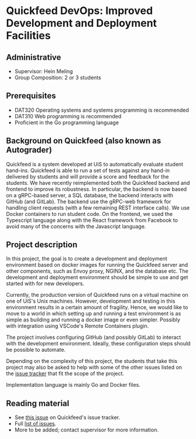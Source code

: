# Quickfeed DevOps: Improved Development and Deployment Facilities

## Administrative

- Supervisor: Hein Meling
- Group Composition: 2 or 3 students

## Prerequisites

- DAT320 Operating systems and systems programming is recommended
- DAT310 Web programming is recommended
- Proficient in the Go programming language

## Background on Quickfeed (also known as Autograder)

Quickfeed is a system developed at UiS to automatically evaluate student hand-ins.
Quickfeed is able to run a set of tests against any hand-in delivered by students and will provide a score and feedback for the students.
We have recently reimplemented both the Quickfeed backend and frontend to improve its robustness.
In particular, the backend is now based on a gRPC-based server, a SQL database, the backend interacts with GitHub (and GitLab).
The backend use the gRPC-web framework for handling client requests (with a few remaining REST interface calls).
We use Docker containers to run student code.
On the frontend, we used the Typescript language along with the React framework from Facebook to avoid many of the concerns with the Javascript language.

## Project description

In this project, the goal is to create a development and deployment environment based on docker images for running the Quickfeed server and other components, such as Envoy proxy, NGINX, and the database etc.
The development and deployment environment should be simple to use and get started with for new developers.

Currently, the production version of Quickfeed runs on a virtual machine on one of UiS's Unix machines.
However, development and testing in this environment results in a certain amount of fragility.
Hence, we would like to move to a world in which setting up and running a test environment is as simple as building and running a docker image or even simpler.
Possibly with integration using VSCode's Remote Containers plugin.

The project involves configuring GitHub (and possibly GitLab) to interact with the development environment. Ideally, these configuration steps should be possible to automate.

Depending on the complexity of this project, the students that take this project may also be asked to help with some of the other issues listed on the [issue tracker](https://github.com/autograde/quickfeed/issues) that fit the scope of the project.

Implementation language is mainly Go and Docker files.

## Reading material

- See [this issue](https://github.com/autograde/quickfeed/issues/360) on Quickfeed's issue tracker.
- Full [list of issues](https://github.com/autograde/quickfeed/issues).
- More to be added; contact supervisor for more information.
